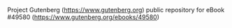 Project Gutenberg (https://www.gutenberg.org) public repository for eBook #49580 (https://www.gutenberg.org/ebooks/49580)
